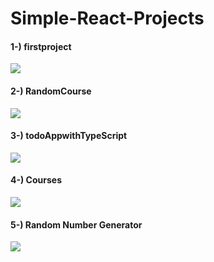 # Simple-React-Projects
#### 1-) firstproject

![](https://i.imgur.com/y8xF6Ab.png)

#### 2-) RandomCourse

![](https://media.giphy.com/media/v1.Y2lkPTc5MGI3NjExcjE0cXowaDR4cWV5eTZjbHYxNTBua2pxNTl2M3ZqMGxneXcxdWZpMCZlcD12MV9pbnRlcm5hbF9naWZfYnlfaWQmY3Q9Zw/wzzMis6YatkuooDNTW/giphy.gif)

#### 3-) todoAppwithTypeScript

![](https://i.imgur.com/zLRpBW9.png)

#### 4-) Courses

![](https://media.giphy.com/media/v1.Y2lkPTc5MGI3NjExeTl0NXV1YWFmZWc1b25meDE1Z2x3bmsyZmZ4cGRzZWo1c2J1ZHk2NSZlcD12MV9pbnRlcm5hbF9naWZfYnlfaWQmY3Q9Zw/JtDWaTNchaR3XPslPz/giphy.gif)

#### 5-) Random Number Generator
![](https://media.giphy.com/media/v1.Y2lkPTc5MGI3NjExN2t4NGlzeDc0ajN6MmIwM2IxdnlwODhuYWZ4cm4wajlsdW81MGEyZCZlcD12MV9pbnRlcm5hbF9naWZfYnlfaWQmY3Q9Zw/NadmAMFjJV8KhYTkKF/giphy.gif)
